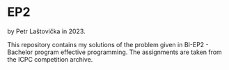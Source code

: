 # EP2
by Petr Laštovička in 2023.

This repository contains my solutions of the problem given in BI-EP2 - Bachelor program effective programming. The assignments are taken from the ICPC competition archive.

